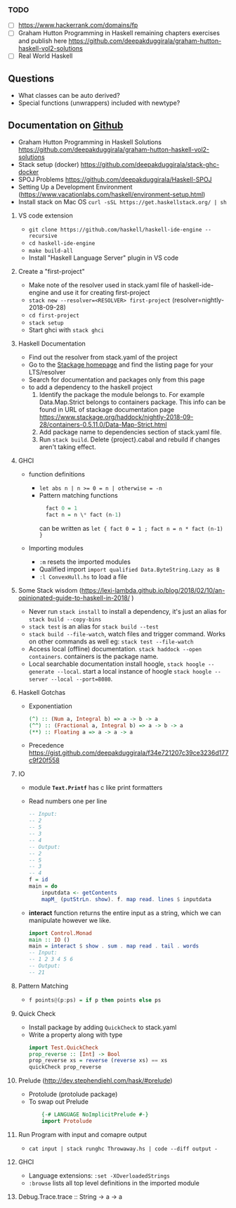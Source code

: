 ### TODO

-   [ ] <https://www.hackerrank.com/domains/fp>
-   [ ] Graham Hutton Programming in Haskell remaining chapters exercises and publish here <https://github.com/deepakduggirala/graham-hutton-haskell-vol2-solutions>
-   [ ] Real World Haskell

## Questions

-   What classes can be auto derived?
-   Special functions (unwrappers) included with newtype? 

## Documentation on [Github](https://github.com/deepakduggirala/haskell-journal)

-   Graham Hutton Programming in Haskell Solutions <https://github.com/deepakduggirala/graham-hutton-haskell-vol2-solutions>
-   Stack setup (docker) <https://github.com/deepakduggirala/stack-ghc-docker>
-   SPOJ Problems <https://github.com/deepakduggirala/Haskell-SPOJ>
-   Setting Up a Development Environment (<https://www.vacationlabs.com/haskell/environment-setup.html>)
-   Install stack on Mac OS `curl -sSL https://get.haskellstack.org/ | sh`

1.  VS code extension
    -   `git clone https://github.com/haskell/haskell-ide-engine --recursive`
    -   `cd haskell-ide-engine`
    -   `make build-all`
    -   Install "Haskell Language Server" plugin in VS code
2.  Create a "first-project"
    -   Make note of the resolver used in stack.yaml file of haskell-ide-engine and use it for creating first-project
    -   `stack new --resolver=<RESOLVER> first-project` (resolver=nightly-2018-09-28)
    -   `cd first-project`
    -   `stack setup`
    -   Start ghci with `stack ghci`
3.  Haskell Documentation
    -   Find out the resolver from stack.yaml of the project
    -   Go to the [Stackage homepage](https://www.stackage.org/) and find the listing page for your LTS/resolver
    -   Search for documentation and packages only from this page
    -   to add a dependency to the haskell project
        1.  Identify the package the module belongs to. For example Data.Map.Strict belongs to containers package. This info can be found in URL of stackage documentation page
            <https://www.stackage.org/haddock/nightly-2018-09-28/containers-0.5.11.0/Data-Map-Strict.html>
        2.  Add package name to dependencies section of stack.yaml file.
        3.  Run `stack build`. Delete {project}.cabal and rebuild if changes aren't taking effect.
4.  GHCI

    -   function definitions

        -   `let abs n | n >= 0 = n | otherwise = -n`
        -   Pattern matching functions
            ```haskell
              fact 0 = 1
              fact n = n \* fact (n-1)
            ```
            can be written as `let { fact 0 = 1 ; fact n = n * fact (n-1) }`

    -   Importing modules
        -   `:m` resets the imported modules
        -   Qualified import `import qualified Data.ByteString.Lazy as B`
        -   `:l ConvexHull.hs` to load a file

5.  Some Stack wisdom (<https://lexi-lambda.github.io/blog/2018/02/10/an-opinionated-guide-to-haskell-in-2018/> )

    -   Never run `stack install` to install a dependency, it's just an alias for `stack build --copy-bins`
    -   `stack test` is an alias for `stack build --test`
    -   `stack build --file-watch`, watch files and trigger command. Works on other commands as well eg: `stack test --file-watch`
    -   Access local (offline) documentation. `stack haddock --open containers`. containers is the package name.
    -   Local searchable documentation install hoogle, `stack hoogle -- generate --local`. start a local instance of hoogle `stack hoogle -- server --local --port=8080`.

6.  Haskell Gotchas
    -   Exponentiation
        ```haskell
        (^) :: (Num a, Integral b) => a -> b -> a
        (^^) :: (Fractional a, Integral b) => a -> b -> a
        (**) :: Floating a => a -> a -> a
        ```
    -   Precedence <https://gist.github.com/deepakduggirala/f34e721207c39ce3236d177c9f20f558>       
7.  IO

    -   module <b>`Text.Printf`</b> has c like print formatters
    -   Read numbers one per line

        ```haskell
        -- Input:
        -- 2
        -- 5
        -- 3
        -- 4
        -- Output:
        -- 2
        -- 5
        -- 3
        -- 4
        f = id
        main = do
            inputdata <- getContents
            mapM_ (putStrLn. show). f. map read. lines $ inputdata
        ```

    -   <b>interact</b> function returns the entire input as a string, which we can manipulate however we like.
        ```haskell
        import Control.Monad
        main :: IO ()
        main = interact $ show . sum . map read . tail . words
        -- Input:
        -- 1 2 3 4 5 6
        -- Output:
        -- 21
        ```


8.  Pattern Matching
    -   ```haskell
        f points@(p:ps) = if p then points else ps
        ```
9.  Quick Check
    -   Install package by adding `QuickCheck` to stack.yaml
    -   Write a property along with type
        ```haskell
        import Test.QuickCheck
        prop_reverse :: [Int] -> Bool
        prop_reverse xs = reverse (reverse xs) == xs
        quickCheck prop_reverse
        ```
10. Prelude (<http://dev.stephendiehl.com/hask/#prelude>)
    -   Protolude (protolude package)
    -   To swap out Prelude
        ```haskell
            {-# LANGUAGE NoImplicitPrelude #-}
            import Protolude
        ```
11. Run Program with input and comapre output

    -   `cat input | stack runghc Throwaway.hs | code --diff output -`

12. GHCI
    -   Language extensions: `:set -XOverloadedStrings`
    -   `:browse` lists all top level definitions in the imported module
13. Debug.Trace.trace :: String -> a -> a
